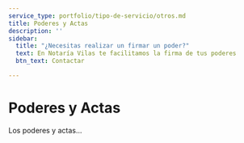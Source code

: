 ```yaml
---
service_type: portfolio/tipo-de-servicio/otros.md
title: Poderes y Actas
description: ''
sidebar:
  title: "¿Necesitas realizar un firmar un poder?"
  text: En Notaría Vilas te facilitamos la firma de tus poderes
  btn_text: Contactar

---
```

# Poderes y Actas

Los poderes y actas...